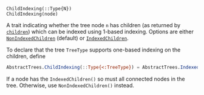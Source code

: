 ```
ChildIndexing(::Type{N})
ChildIndexing(node)
```

A trait indicating whether the tree node `n` has children (as returned by [`children`](@ref)) which can be indexed using 1-based indexing. Options are either [`NonIndexedChildren`](@ref) (default) or [`IndexedChildren`](@ref).

To declare that the tree `TreeType` supports one-based indexing on the children, define

```julia
AbstractTrees.ChildIndexing(::Type{<:TreeType}) = AbstractTrees.IndexedChildren()
```

If a node has the `IndexedChildren()` so must all connected nodes in the tree.  Otherwise, use `NonIndexedChildren()` instead.
